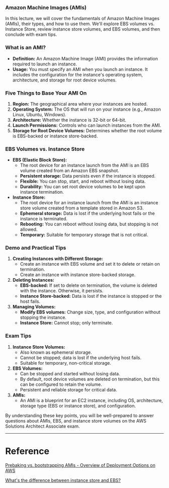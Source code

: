 ### Amazon Machine Images (AMIs)

In this lecture, we will cover the fundamentals of Amazon Machine Images (AMIs), their types, and how to use them. We'll explore EBS volumes vs. Instance Store, review instance store volumes, and EBS volumes, and then conclude with exam tips.

### What is an AMI?

- **Definition:** An Amazon Machine Image (AMI) provides the information required to launch an instance.
- **Usage:** You must specify an AMI when you launch an instance. It includes the configuration for the instance's operating system, architecture, and storage for root device volumes.

### Five Things to Base Your AMI On

1. **Region:** The geographical area where your instances are hosted.
2. **Operating System:** The OS that will run on your instance (e.g., Amazon Linux, Ubuntu, Windows).
3. **Architecture:** Whether the instance is 32-bit or 64-bit.
4. **Launch Permissions:** Controls who can launch instances from the AMI.
5. **Storage for Root Device Volumes:** Determines whether the root volume is EBS-backed or instance store-backed.

### EBS Volumes vs. Instance Store

- **EBS (Elastic Block Store):**
    - The root device for an instance launch from the AMI is an EBS volume created from an Amazon EBS snapshot.
    - **Persistent storage:** Data persists even if the instance is stopped.
    - **Flexible:** You can stop, start, and reboot without losing data.
    - **Durability:** You can set root device volumes to be kept upon instance termination.
- **Instance Store:**
    - The root device for an instance launch from the AMI is an instance store volume created from a template stored in Amazon S3.
    - **Ephemeral storage:** Data is lost if the underlying host fails or the instance is terminated.
    - **Rebooting:** You can reboot without losing data, but stopping is not allowed.
    - **Temporary:** Suitable for temporary storage that is not critical.

### Demo and Practical Tips

1. **Creating Instances with Different Storage:**
    - Create an instance with EBS volume and set it to delete or retain on termination.
    - Create an instance with instance store-backed storage.
2. **Deleting Instances:**
    - **EBS-backed:** If set to delete on termination, the volume is deleted with the instance. Otherwise, it persists.
    - **Instance Store-backed:** Data is lost if the instance is stopped or the host fails.
3. **Managing Volumes:**
    - **Modify EBS volumes:** Change size, type, and configuration without stopping the instance.
    - **Instance Store:** Cannot stop; only terminate.

### Exam Tips

1. **Instance Store Volumes:**
    - Also known as ephemeral storage.
    - Cannot be stopped; data is lost if the underlying host fails.
    - Suitable for temporary, non-critical storage.
2. **EBS Volumes:**
    - Can be stopped and started without losing data.
    - By default, root device volumes are deleted on termination, but this can be configured to retain the volume.
    - Persistent and reliable storage for critical data.
3. **AMIs:**
    - An AMI is a blueprint for an EC2 instance, including OS, architecture, storage type (EBS or instance store), and configuration.

By understanding these key points, you will be well-prepared to answer questions about AMIs, EBS, and instance store volumes on the AWS Solutions Architect Associate exam.

---

# Reference

[Prebaking vs. bootstrapping AMIs - Overview of Deployment Options on AWS](https://docs.aws.amazon.com/whitepapers/latest/overview-deployment-options/prebaking-vs.-bootstrapping-amis.html)

[What's the difference between instance store and EBS?](https://repost.aws/knowledge-center/instance-store-vs-ebs)